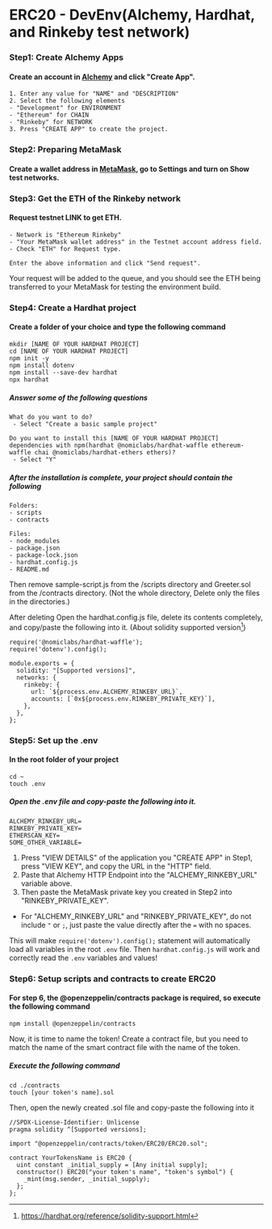 # ERC20 - DevEnv(Alchemy, Hardhat, and Rinkeby test network)

### Step1: Create Alchemy Apps
#### Create an account in [Alchemy](https://www.alchemy.com/) and click "Create App".
```
1. Enter any value for "NAME" and "DESCRIPTION"
2. Select the following elements
- "Development" for ENVIRONMENT
- "Ethereum" for CHAIN
- "Rinkeby" for NETWORK
3. Press "CREATE APP" to create the project.
```


### Step2: Preparing MetaMask
#### Create a wallet address in [MetaMask](https://metamask.io/), go to Settings and turn on Show test networks.



### Step3: Get the ETH of the Rinkeby network
#### Request testnet LINK to get ETH.
```
- Network is "Ethereum Rinkeby"
- "Your MetaMask wallet address" in the Testnet account address field.
- Check "ETH" for Request type.

Enter the above information and click "Send request".
```
Your request will be added to the queue, and you should see the ETH being transferred to your MetaMask for testing the environment build.



### Step4: Create a Hardhat project
#### Create a folder of your choice and type the following command
```
mkdir [NAME OF YOUR HARDHAT PROJECT]
cd [NAME OF YOUR HARDHAT PROJECT]
npm init -y
npm install dotenv
npm install --save-dev hardhat
npx hardhat
```
##### Answer some of the following questions
```
What do you want to do?
 - Select "Create a basic sample project"

Do you want to install this [NAME OF YOUR HARDHAT PROJECT] dependencies with npm(hardhat @nomiclabs/hardhat-waffle ethereum-waffle chai @nomiclabs/hardhat-ethers ethers)?
 - Select "Y"
```

##### After the installation is complete, your project should contain the following

```
Folders:
- scripts
- contracts

Files:
- node_modules
- package.json
- package-lock.json
- hardhat.config.js
- README.md
```
Then remove sample-script.js from the /scripts directory and Greeter.sol from the /contracts directory. (Not the whole directory, Delete only the files in the directories.)

After deleting Open the hardhat.config.js file, delete its contents completely, and copy/paste the following into it. (About solidity supported version[^1])
```
require('@nomiclabs/hardhat-waffle');
require('dotenv').config();

module.exports = {
  solidity: "[Supported versions]",
  networks: {
    rinkeby: {
      url: `${process.env.ALCHEMY_RINKEBY_URL}`,
      accounts: [`0x${process.env.RINKEBY_PRIVATE_KEY}`],
    },
  },
};
```
[^1]:https://hardhat.org/reference/solidity-support.html



### Step5: Set up the .env
#### In the root folder of your project
```
cd ~
touch .env
```
##### Open the .env file and copy-paste the following into it.
```
ALCHEMY_RINKEBY_URL=
RINKEBY_PRIVATE_KEY=
ETHERSCAN_KEY=
SOME_OTHER_VARIABLE=
```
 1. Press "VIEW DETAILS" of the application you "CREATE APP" in Step1, press "VIEW KEY", and copy the URL in the "HTTP" field.
 2. Paste that Alchemy HTTP Endpoint into the "ALCHEMY_RINKEBY_URL" variable above.
 3. Then paste the MetaMask private key you created in Step2 into "RINKEBY_PRIVATE_KEY".

   - For "ALCHEMY_RINKEBY_URL" and "RINKEBY_PRIVATE_KEY", do not include ```"``` or ```;```, just paste the value directly after the ```=``` with no spaces.


This will make ```require('dotenv').config();``` statement will automatically load all variables in the root ```.env``` file.
Then ```hardhat.config.js``` will work and correctly read the ```.env``` variables and values!



### Step6: Setup scripts and contracts to create ERC20
#### For step 6, the @openzeppelin/contracts package is required, so execute the following command
```
npm install @openzeppelin/contracts
```
Now, it is time to name the token!
Create a contract file, but you need to match the name of the smart contract file with the name of the token.

##### Execute the following command
```
cd ./contracts
touch [your token's name].sol
```
Then, open the newly created .sol file and copy-paste the following into it
```
//SPDX-License-Identifier: Unlicense
pragma solidity ^[Supported versions];

import "@openzeppelin/contracts/token/ERC20/ERC20.sol";

contract YourTokensName is ERC20 {
  uint constant _initial_supply = [Any initial supply];
  constructor() ERC20("your token's name", "token's symbol") {
    _mint(msg.sender, _initial_supply);
  };
};
```

